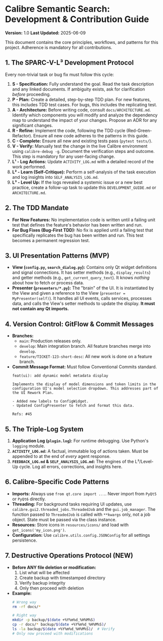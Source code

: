 # Calibre Semantic Search: Development & Contribution Guide
**Version:** 1.0
**Last Updated:** 2025-06-09

This document contains the core principles, workflows, and patterns for this project. Adherence is mandatory for all contributions.

## 1. The SPARC-V-L³ Development Protocol
Every non-trivial task or bug fix must follow this cycle:
1.  **S - Specification:** Fully understand the goal. Read the task description and any linked documents. If ambiguity exists, ask for clarification *before* proceeding.
2.  **P - Plan:** Create a detailed, step-by-step TDD plan. For new features, this includes TDD test cases. For bugs, this includes the replicating test.
3.  **A - Architecture:** Before writing code, consult `docs/ARCHITECTURE.md`. Identify which components you will modify and analyze the dependency map to understand the impact of your changes. Propose an ADR for any significant changes.
4.  **R - Refine:** Implement the code, following the TDD cycle (Red-Green-Refactor). Ensure all new code adheres to the patterns in this guide.
5.  **C - Complete:** Ensure all new and existing tests pass (`pytest tests/`).
6.  **V - Verify:** Manually test the change in the live Calibre environment using `calibre-debug -g`. Document the verification steps and outcome. This step is mandatory for any user-facing change.
7.  **L¹ - Log Actions:** Update `ACTIVITY_LOG.md` with a detailed record of the work performed.
8.  **L² - Learn (Self-Critique):** Perform a self-analysis of the task execution and log insights into `SELF_ANALYSIS_LOG.md`.
9.  **L³ - Level Up:** If the logs revealed a systemic issue or a new best practice, create a follow-up task to update this `DEVELOPMENT_GUIDE.md` or `ARCHITECTURE.md`.

## 2. The TDD Mandate
*   **For New Features:** No implementation code is written until a failing unit test that defines the feature's behavior has been written and run.
*   **For Bug Fixes (Bug-First TDD):** No fix is applied until a failing test that specifically replicates the bug has been written and run. This test becomes a permanent regression test.

## 3. UI Presentation Patterns (MVP)
*   **View (`config.py`, `search_dialog.py`):** Contains only Qt widget definitions and signal connections. It has setter methods (e.g., `display_results`) and getter methods (e.g., `get_current_query_text`). It knows *nothing* about how to fetch or process data.
*   **Presenter (`presenters/*.py`):** The "brain" of the UI. It is instantiated by the View and given a reference to the View (`presenter = MyPresenter(self)`). It handles all UI events, calls services, processes data, and calls the View's setter methods to update the display. **It must not contain any Qt imports.**

## 4. Version Control: GitFlow & Commit Messages
*   **Branches:**
    *   `main`: Production releases only.
    *   `develop`: Main integration branch. All feature branches merge into `develop`.
    *   `feature/TICKET-123-short-desc`: All new work is done on a feature branch.
*   **Commit Message Format:** Must follow Conventional Commits standard.
    ```
    feat(ui): add dynamic model metadata display
    
    Implements the display of model dimensions and token limits in the
    configuration UI's model selection dropdown. This addresses part of
    the UI Rework Plan.
    
    - Added new labels to ConfigWidget.
    - Updated ConfigPresenter to fetch and format this data.
    
    Refs: #45
    ```

## 5. The Triple-Log System
1.  **Application Log (`plugin.log`):** For runtime debugging. Use Python's `logging` module.
2.  **`ACTIVITY_LOG.md`:** A factual, immutable log of actions taken. Must be appended to at the end of *every* agent response.
3.  **`FEEDBACK_LOG.md` & `SELF_ANALYSIS_LOG.md`:** The engines of the L³/Level-Up cycle. Log all errors, corrections, and insights here.

## 6. Calibre-Specific Code Patterns
*   **Imports:** Always use `from qt.core import ...`. Never import from `PyQt5` or `PyQt6` directly.
*   **Threading:** For background tasks requiring UI updates, use `calibre.gui2.threaded_jobs.ThreadedJob` and the `gui.job_manager`. The function passed to `ThreadedJob` is called with `**kwargs` only, not a job object. State must be passed via the class instance.
*   **Resources:** Store icons in `resources/icons/` and load with `get_icons('my_icon.png')`.
*   **Configuration:** Use `calibre.utils.config.JSONConfig` for all settings persistence.

## 7. Destructive Operations Protocol (NEW)
*   **Before ANY file deletion or modification:**
    1. List what will be affected
    2. Create backup with timestamped directory
    3. Verify backup integrity
    4. Only then proceed with deletion
*   **Example:**
    ```bash
    # Wrong way
    rm -rf docs/*
    
    # Right way
    mkdir -p backup/$(date +%Y%m%d_%H%M%S)
    cp -r docs/* backup/$(date +%Y%m%d_%H%M%S)/
    ls -la backup/$(date +%Y%m%d_%H%M%S)/  # Verify
    # Only now proceed with modifications
    ```